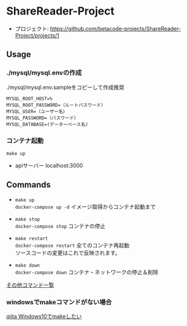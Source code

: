 # ShareReader-Project
- プロジェクト: https://github.com/betacode-projects/ShareReader-Project/projects/1

## Usage
### ./mysql/mysql.envの作成
./mysql/mysql.env.sampleをコピーして作成推奨

```
MYSQL_ROOT_HOST=%
MYSQL_ROOT_PASSWORD=（ルートパスワード）
MYSQL_USER=（ユーザー名）
MYSQL_PASSWORD=（パスワード）
MYSQL_DATABASE=(データーベース名)
```

### コンテナ起動
```
make up
```

- apiサーバー localhost:3000


## Commands
- `make up`  
  `docker-compose up -d` イメージ取得からコンテナ起動まで

- `make stop`  
  `docker-compose stop` コンテナの停止

- `make restart`   
  `docker-compose restart` 全てのコンテナ再起動  
  ソースコードの変更はこれで反映されます。
  
- `make down`  
  `docker-compose down` コンテナ・ネットワークの停止＆削除  
  
[その他コマンド一覧](./doc/commands.md)
  ### windowsでmakeコマンドがない場合
  [qiita Windows10でmakeしたい](https://qiita.com/tyty96/items/f501f44a8d44e3fd6987)
